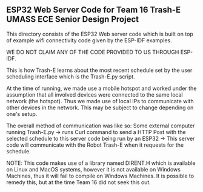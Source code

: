 ## ESP32 Web Server Code for Team 16 Trash-E UMASS ECE Senior Design Project

This directory consists of the ESP32 Web server code which is built on top of example wifi connectivity code given by the ESP-IDF examples.

WE DO NOT CLAIM ANY OF THE CODE PROVIDED TO US THROUGH ESP-IDF.

This is how Trash-E learns about the most recent schedule set by the user scheduling interface which is the Trash-E.py script.

At the time of running, we made use a mobile hotspot and worked under the assumption that all involved devices were connected to the same local network (the hotspot). Thus we made use of local IPs to communicate with other devices in the network. This may be subject to change depending on one's setup.

The overall method of communication was like so: Some external computer running Trash-E.py -> runs Curl command to send a HTTP Post with the selected schedule to this server code being run by an ESP32 -> This server code will communicate with the Robot Trash-E when it requests for the schedule.

NOTE: This code makes use of a library named DIRENT.H which is available on Linux and MacOS systems, however it is not available on Windows Machines, thus it will fail to compile on Windows Machines. It is possible to remedy this, but at the time Team 16 did not seek this out.
